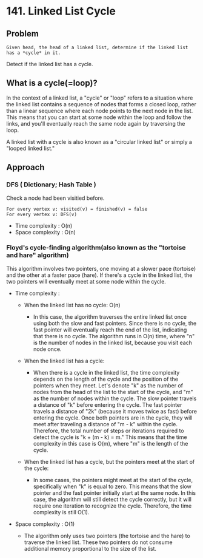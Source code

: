 # 141. Linked List Cycle

## Problem

```None
Given head, the head of a linked list, determine if the linked list has a *cycle* in it.
```

Detect if the linked list has a cycle.

## What is a cycle(=loop)?

In the context of a linked list, a "cycle" or "loop" refers to a situation where the linked list contains a sequence of nodes that forms a closed loop, rather than a linear sequence where each node points to the next node in the list. This means that you can start at some node within the loop and follow the links, and you'll eventually reach the same node again by traversing the loop.

A linked list with a cycle is also known as a "circular linked list" or simply a "looped linked list."

## Approach

### DFS ( Dictionary; Hash Table )

Check a node had been visitied before.


```None
For every vertex v: visited(v) = finished(v) = false
For every vertex v: DFS(v)
```

- Time complexity : O(n)
- Space complexity : O(n)

### Floyd's cycle-finding algorithm(also known as the "tortoise and hare" algorithm)

This algorithm involves two pointers, one moving at a slower pace (tortoise) and the other at a faster pace (hare). If there's a cycle in the linked list, the two pointers will eventually meet at some node within the cycle.

- Time complexity :
  - When the linked list has no cycle: O(n)
    - In this case, the algorithm traverses the entire linked list once using both the slow and fast pointers. Since there is no cycle, the fast pointer will eventually reach the end of the list, indicating that there is no cycle. The algorithm runs in O(n) time, where "n" is the number of nodes in the linked list, because you visit each node once.
  - When the linked list has a cycle:
    - When there is a cycle in the linked list, the time complexity depends on the length of the cycle and the position of the pointers when they meet. Let's denote "k" as the number of nodes from the head of the list to the start of the cycle, and "m" as the number of nodes within the cycle.
    The slow pointer travels a distance of "k" before entering the cycle.
    The fast pointer travels a distance of "2k" (because it moves twice as fast) before entering the cycle.
    Once both pointers are in the cycle, they will meet after traveling a distance of "m - k" within the cycle.
    Therefore, the total number of steps or iterations required to detect the cycle is "k + (m - k) = m." This means that the time complexity in this case is O(m), where "m" is the length of the cycle.

  - When the linked list has a cycle, but the pointers meet at the start of the cycle:
    - In some cases, the pointers might meet at the start of the cycle, specifically when "k" is equal to zero. This means that the slow pointer and the fast pointer initially start at the same node. In this case, the algorithm will still detect the cycle correctly, but it will require one iteration to recognize the cycle. Therefore, the time complexity is still O(1).

- Space complexity : O(1)

    - The algorithm only uses two pointers (the tortoise and the hare) to traverse the linked list. These two pointers do not consume additional memory proportional to the size of the list.

